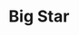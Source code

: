 ---
title: "Big Star"
summary: "American rock band founded in 1971 in Memphis, Tennessee and disbanded in 1974. They reformed in 1993. In 2016 the by then only surviving original member Jody Stephens resurfaced in . Alex Chilton: vocals. ✝ Chris Bell - guitar and vocals. ✝ Andy Hummel - bass and vocals. ✝ Jody Stephens - drums."
image: "big-star.jpg"
---